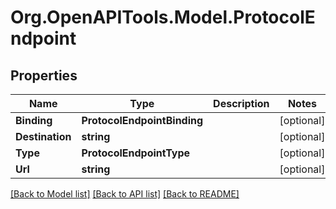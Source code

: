 # Org.OpenAPITools.Model.ProtocolEndpoint

## Properties

Name | Type | Description | Notes
------------ | ------------- | ------------- | -------------
**Binding** | **ProtocolEndpointBinding** |  | [optional] 
**Destination** | **string** |  | [optional] 
**Type** | **ProtocolEndpointType** |  | [optional] 
**Url** | **string** |  | [optional] 

[[Back to Model list]](../README.md#documentation-for-models) [[Back to API list]](../README.md#documentation-for-api-endpoints) [[Back to README]](../README.md)


